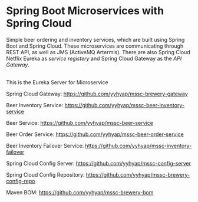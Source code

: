 # Spring Boot Microservices with Spring Cloud
Simple beer ordering and inventory services, which are built using Spring Boot and Spring Cloud. 
These microservices are communicating through REST API, as well as JMS (ActiveMQ Artermis).
There are also Spring Cloud Netflix Eureka as _service registery_ 
and Spring Cloud Gateway as the _API Gateway_.

<br/>
This is the Eureka Server for Microservice

Spring Cloud Gateway:
https://github.com/yyhyap/mssc-brewery-gateway

Beer Inventory Service:
https://github.com/yyhyap/mssc-beer-inventory-service

Beer Service:
https://github.com/yyhyap/mssc-beer-service

Beer Order Service:
https://github.com/yyhyap/mssc-beer-order-service

Beer Inventory Failover Service:
https://github.com/yyhyap/mssc-inventory-failover

Spring Cloud Config Server:
https://github.com/yyhyap/mssc-config-server

Spring Cloud Config Repository:
https://github.com/yyhyap/mssc-brewery-config-repo

Maven BOM:
https://github.com/yyhyap/mssc-brewery-bom

